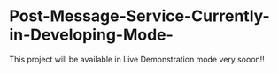 # Post-Message-Service-Currently-in-Developing-Mode-
This project will be available in Live Demonstration mode very sooon!!
